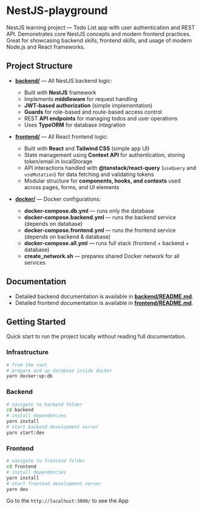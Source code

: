 # NestJS-playground

NestJS learning project — Todo List app with user authentication and REST API. Demonstrates core NestJS concepts and modern frontend practices. Great for showcasing backend skills, frontend skills, and usage of modern Node.js and React frameworks.

## Project Structure

- **[backend/](./backend)** — All NestJS backend logic:
  - Built with **NestJS** framework
  - Implements **middleware** for request handling
  - **JWT-based authorization** (simple implementation)
  - **Guards** for role-based and route-based access control
  - REST **API endpoints** for managing todos and user operations
  - Uses **TypeORM** for database integration

- **[frontend/](./frontend)** — All React frontend logic:
  - Built with **React** and **Tailwind CSS** (simple app UI)
  - State management using **Context API** for authentication, storing token/email in localStorage
  - API interactions handled with **@tanstack/react-query** (`useQuery` and `useMutation`) for data fetching and validating tokens
  - Modular structure for **components, hooks, and contexts** used across pages, forms, and UI elements

- **[docker/](./docker)** — Docker configurations:
  - **docker-compose.db.yml** — runs only the database
  - **docker-compose.backend.yml** — runs the backend service (depends on database)
  - **docker-compose.frontend.yml** — runs the frontend service (depends on backend & database)
  - **docker-compose.all.yml** — runs full stack (frontend + backend + database)
  - **create_network.sh** — prepares shared Docker network for all services

## Documentation

- Detailed backend documentation is available in **[backend/README.md](./backend/README.md)**.
- Detailed frontend documentation is available in **[frontend/README.md](./frontend/README.md)**.

## Getting Started

Quick start to run the project locally without reading full documentation.

### Infrastructure

```bash
# from the root 
# prepare and up database inside docker 
yarn docker:up:db
```

### Backend

```bash
# navigate to backend folder
cd backend
# install dependencies
yarn install
# start backend development server
yarn start:dev
```

### Frontend

```bash
# navigate to frontend folder
cd frontend
# install dependencies
yarn install
# start frontend development server
yarn dev
```

Go to the `http://localhost:3000/` to see the App 
